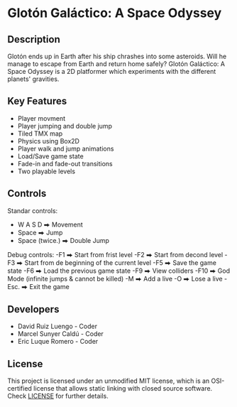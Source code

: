 # Glotón Galáctico: A Space Odyssey 

## Description

Glotón ends up in Earth after his ship chrashes into some asteroids. Will he manage to escape from Earth and return home safely?
Glotón Galáctico: A Space Odyssey is a 2D platformer which experiments with the different planets' gravities.

## Key Features

 - Player movment
 - Player jumping and double jump
 - Tiled TMX map
 - Physics using Box2D
 - Player walk and jump animations
 - Load/Save game state
 - Fade-in and fade-out transitions
 - Two playable levels

## Controls

Standar controls:
 - W A S D ⮕ Movement
 - Space ⮕ Jump
 - Space (twice.) ⮕ Double Jump
 
 Debug controls:
 -F1 ⮕ Start from frist level
 -F2 ⮕ Start from decond level
 -F3 ⮕ Start from de beginning of the current level
 -F5 ⮕ Save the game state
 -F6 ⮕ Load the previous game state
 -F9 ⮕ View colliders
 -F10 ⮕ God Mode (infinite jumps & cannot be killed)
 -M ⮕ Add a live
 -O ⮕ Lose a live
 -Esc. ⮕ Exit the game

## Developers

 - David Ruiz Luengo - Coder
 - Marcel Sunyer Caldú - Coder
 - Eric Luque Romero - Coder

## License

This project is licensed under an unmodified MIT license, which is an OSI-certified license that allows static linking with closed source software. Check [LICENSE](https://es.wikipedia.org/wiki/Licencia_MIT) for further details.
